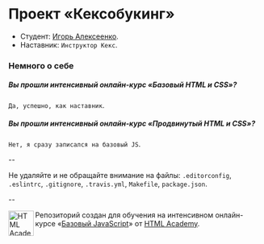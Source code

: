 # Проект «Кексобукинг»

* Студент: [Игорь Алексеенко](https://htmlacademy.ru/profile/id100868).
* Наставник: `Инструктор Кекс`.

### Немного о себе

##### Вы прошли интенсивный онлайн-курс «Базовый HTML и CSS»?
`Да, успешно, как наставник`.

##### Вы прошли интенсивный онлайн-курс «Продвинутый HTML и CSS»?
`Нет, я сразу записался на базовый JS`.

--

Не удаляйте и не обращайте внимание на файлы: `.editorconfig`, `.eslintrc`, `.gitignore`, `.travis.yml`, `Makefile`, `package.json`.

--

<a href="https://htmlacademy.ru/js_intensive"><img align="left" width="50" height="50" title="HTML Academy" src="https://htmlacademy.ru/static/img/logo-github.svg"></a>

Репозиторий создан для обучения на интенсивном онлайн-курсе «[Базовый JavaScript](https://htmlacademy.ru/js_intensive)» от [HTML Academy](https://htmlacademy.ru).
